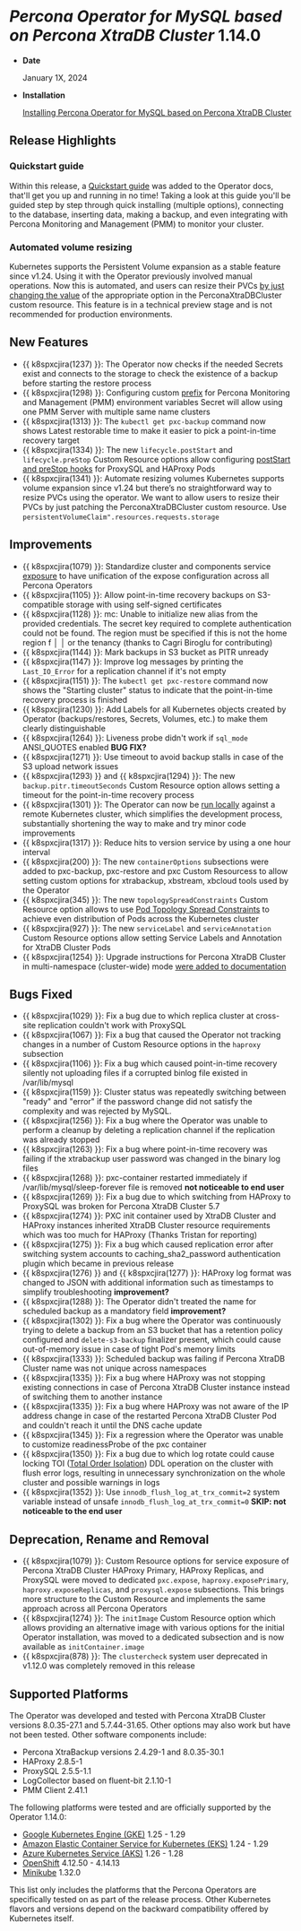 # *Percona Operator for MySQL based on Percona XtraDB Cluster* 1.14.0

* **Date**

   January 1X, 2024

* **Installation**

   [Installing Percona Operator for MySQL based on Percona XtraDB Cluster](../System-Requirements.md#installation-guidelines)

## Release Highlights

### Quickstart guide

Within this release, a [Quickstart guide](../quickstart.md) was added to the Operator docs, that'll get you up and running in no time! Taking a look at this guide you'll be guided step by step through quick installing (multiple options), connecting to the database, inserting data, making a backup, and even integrating with Percona Monitoring and Management (PMM) to monitor your cluster.

### Automated volume resizing

Kubernetes supports the Persistent Volume expansion as a stable feature since v1.24. Using it  with the Operator previously involved manual operations. Now this is automated, and users can resize their PVCs [by just changing the value](../scaling.md#scale-storage) of the appropriate option in the PerconaXtraDBCluster custom resource. This feature is in a technical preview stage and is not recommended for production environments.


## New Features 

* {{ k8spxcjira(1237) }}: The Operator now checks if the needed Secrets exist and connects to the storage to check the existence of a backup before starting the restore process
* {{ k8spxcjira(1298) }}: Configuring custom [prefix](../containers-conf.md) for Percona Monitoring and Management (PMM) environment variables Secret will allow using one PMM Server with multiple same name clusters
* {{ k8spxcjira(1313) }}: The `kubectl get pxc-backup` command now shows Latest restorable time to make it easier to pick a point-in-time recovery target
* {{ k8spxcjira(1334) }}: The new `lifecycle.postStart` and `lifecycle.preStop` Custom Resource options allow configuring [postStart and preStop hooks](https://kubernetes.io/docs/concepts/containers/container-lifecycle-hooks/) for ProxySQL and HAProxy Pods
* {{ k8spxcjira(1341) }}: Automate resizing volumes Kubernetes supports volume expansion since v1.24 but there’s no straightforward way to resize PVCs using the operator. We want to allow users to resize their PVCs by just patching the PerconaXtraDBCluster custom resource. Use `persistentVolumeClaim".resources.requests.storage`

## Improvements

* {{ k8spxcjira(1079) }}: Standardize cluster and components service [exposure](../expose.md) to have unification of the expose configuration across all Percona Operators
* {{ k8spxcjira(1105) }}: Allow point-in-time recovery backups on S3-compatible storage with using self-signed certificates
* {{ k8spxcjira(1128) }}: mc: <ERROR> Unable to initialize new alias from the provided credentials. The secret key required to complete authentication could not be found. The region must be specified if this is not the home region f │ │ or the tenancy (thanks to Cagri Biroglu for contributing)
* {{ k8spxcjira(1144) }}: Mark backups in S3 bucket as PITR unready
* {{ k8spxcjira(1147) }}: Improve log messages by printing the `Last_IO_Error` for a replication channel if it's not empty
* {{ k8spxcjira(1151) }}: The `kubectl get pxc-restore` command now shows the "Starting cluster" status to indicate that the point-in-time recovery process is finished
* {{ k8spxcjira(1230) }}: Add Labels for all Kubernetes objects created by Operator (backups/restores, Secrets, Volumes, etc.) to make them clearly distinguishable
* {{ k8spxcjira(1264) }}: Liveness probe didn't work if `sql_mode` ANSI_QUOTES enabled **BUG FIX?**
* {{ k8spxcjira(1271) }}: Use timeout to avoid backup stalls in case of the S3 upload network issues
* {{ k8spxcjira(1293) }} and {{ k8spxcjira(1294) }}: The new `backup.pitr.timeoutSeconds` Custom Resource option allows setting a timeout for the point-in-time recovery process
* {{ k8spxcjira(1301) }}: The Operator can now be [run locally](https://github.com/percona/percona-xtradb-cluster-operator/blob/main/CONTRIBUTING.md#1-contributing-to-the-source-tree) against a remote Kubernetes cluster, which simplifies the development process, substantially shortening the way to make and try minor code improvements
* {{ k8spxcjira(1317) }}: Reduce hits to version service by using a one hour interval
* {{ k8spxcjira(200) }}: The new `containerOptions` subsections were added to pxc-backup, pxc-restore and pxc Custom Resourcess to allow setting custom options for xtrabackup, xbstream, xbcloud tools used by the Operator
* {{ k8spxcjira(345) }}: The new `topologySpreadConstraints` Custom Resource option allows to use [Pod Topology Spread Constraints](https://kubernetes.io/docs/concepts/workloads/pods/pod-topology-spread-constraints/#spread-constraints-for-pods) to achieve even distribution of Pods across the Kubernetes cluster
* {{ k8spxcjira(927) }}: The new `serviceLabel` and `serviceAnnotation` Custom Resource options allow setting Service Labels and Annotation for XtraDB Cluster Pods
* {{ k8spxcjira(1254) }}: Upgrade instructions for Percona XtraDB Cluster in multi-namespace (cluster-wide) mode [were added to documentation](cluster-wide.md#upgrade)

## Bugs Fixed

* {{ k8spxcjira(1029) }}: Fix a bug due to which replica cluster at cross-site replication couldn't work with ProxySQL
* {{ k8spxcjira(1067) }}: Fix a bug that caused the Operator not tracking changes in a number of Custom Resource options in the `haproxy` subsection
* {{ k8spxcjira(1106) }}: Fix a bug which caused point-in-time recovery silently not uploading files if a corrupted binlog file existed in /var/lib/mysql
* {{ k8spxcjira(1159) }}: Cluster status was repeatedly switching between "ready" and "error" if the password change did not satisfy the complexity and was rejected by MySQL.
* {{ k8spxcjira(1256) }}: Fix a bug where the Operator was unable to perform a cleanup by deleting a replication channel if the replication was already stopped
* {{ k8spxcjira(1263) }}: Fix a bug where point-in-time recovery was failing if the xtrabackup user password was changed in the binary log files
* {{ k8spxcjira(1268) }}: pxc-container restarted immediately if /var/lib/mysql/sleep-forever file is removed **not noticeable to end user**
* {{ k8spxcjira(1269) }}: Fix a bug due to which switching from HAProxy to ProxySQL was broken for Percona XtraDB Cluster 5.7
* {{ k8spxcjira(1274) }}: PXC init container used by XtraDB Cluster and HAProxy instances inherited XtraDB Cluster resource requirements which was too much for HAProxy (Thanks Tristan for reporting)
* {{ k8spxcjira(1275) }}: Fix a bug which caused replication error after switching system accounts to caching_sha2_password authentication plugin which became in previous release
* {{ k8spxcjira(1276) }} and {{ k8spxcjira(1277) }}: HAProxy log format was changed to JSON with additional information such as timestamps to simplify troubleshooting **improvement?**
* {{ k8spxcjira(1288) }}: The Operator didn't treated the name for scheduled backup as a mandatory field **improvement?**
* {{ k8spxcjira(1302) }}: Fix a bug where the Operator was continuously trying to delete a backup from an S3 bucket that has a retention policy configured and `delete-s3-backup` finalizer present, which could cause out-of-memory issue in case of tight Pod's memory limits
* {{ k8spxcjira(1333) }}: Scheduled backup was failing if Percona XtraDB Cluster name was not unique across namespaces
* {{ k8spxcjira(1335) }}: Fix a bug where HAProxy was not stopping existing connections in case of Percona XtraDB Cluster instance instead of  switching them to another instance
* {{ k8spxcjira(1335) }}: Fix a bug where HAProxy was not aware of the IP address change in case of the restarted Percona XtraDB Cluster Pod and couldn't reach it until the DNS cache update
* {{ k8spxcjira(1345) }}: Fix a regression where the Operator was unable to customize readinessProbe of the pxc container
* {{ k8spxcjira(1350) }}: Fix a bug due to which log rotate could cause locking TOI ([Total Order Isolation](https://galeracluster.com/library/documentation/schema-upgrades.html#toi)) DDL operation on the cluster with flush error logs, resulting in unnecessary synchronization on the whole cluster and possible warnings in logs
* {{ k8spxcjira(1352) }}: Use `innodb_flush_log_at_trx_commit=2` system variable instead of unsafe `innodb_flush_log_at_trx_commit=0` **SKIP: not noticeable to the end user**

## Deprecation, Rename and Removal

* {{ k8spxcjira(1079) }}: Custom Resource options for service exposure of Percona XtraDB Cluster HAProxy Primary, HAProxy Replicas, and ProxySQL were moved to dedicated `pxc.expose`, `haproxy.exposePrimary`, `haproxy.exposeReplicas`, and `proxysql.expose` subsections. This brings more structure to the Custom Resource and implements the same approach across all Percona Operators
* {{ k8spxcjira(1274) }}: The `initImage` Custom Resource option which allows providing an alternative image with various options for the initial Operator installation, was moved to a dedicated subsection and is now available as `initContainer.image`
* {{ k8spxcjira(878) }}: The `clustercheck` system user deprecated in v1.12.0 was completely removed in this release

## Supported Platforms

The Operator was developed and tested with Percona XtraDB Cluster versions 8.0.35-27.1 and 5.7.44-31.65. Other options may also work but have not been tested. Other software components include:

* Percona XtraBackup versions 2.4.29-1 and 8.0.35-30.1
* HAProxy 2.8.5-1
* ProxySQL 2.5.5-1.1
* LogCollector based on fluent-bit 2.1.10-1
* PMM Client 2.41.1

The following platforms were tested and are officially supported by the Operator
1.14.0:

* [Google Kubernetes Engine (GKE)](https://cloud.google.com/kubernetes-engine) 1.25 - 1.29
* [Amazon Elastic Container Service for Kubernetes (EKS)](https://aws.amazon.com) 1.24 - 1.29
* [Azure Kubernetes Service (AKS)](https://azure.microsoft.com/en-us/services/kubernetes-service/) 1.26 - 1.28
* [OpenShift](https://www.redhat.com/en/technologies/cloud-computing/openshift) 4.12.50 - 4.14.13
* [Minikube](https://minikube.sigs.k8s.io/docs/) 1.32.0

This list only includes the platforms that the Percona Operators are specifically tested on as part of the release process. Other Kubernetes flavors and versions depend on the backward compatibility offered by Kubernetes itself.
